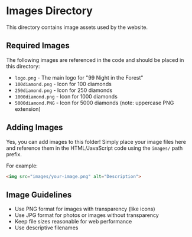 # Images Directory

This directory contains image assets used by the website.

## Required Images

The following images are referenced in the code and should be placed in this directory:

- `logo.png` - The main logo for "99 Night in the Forest"
- `100diamond.png` - Icon for 100 diamonds
- `250diamond.png` - Icon for 250 diamonds
- `1000diamond.png` - Icon for 1000 diamonds
- `5000diamond.PNG` - Icon for 5000 diamonds (note: uppercase PNG extension)

## Adding Images

Yes, you can add images to this folder! Simply place your image files here and reference them in the HTML/JavaScript code using the `images/` path prefix.

For example:
```html
<img src="images/your-image.png" alt="Description">
```

## Image Guidelines

- Use PNG format for images with transparency (like icons)
- Use JPG format for photos or images without transparency
- Keep file sizes reasonable for web performance
- Use descriptive filenames
